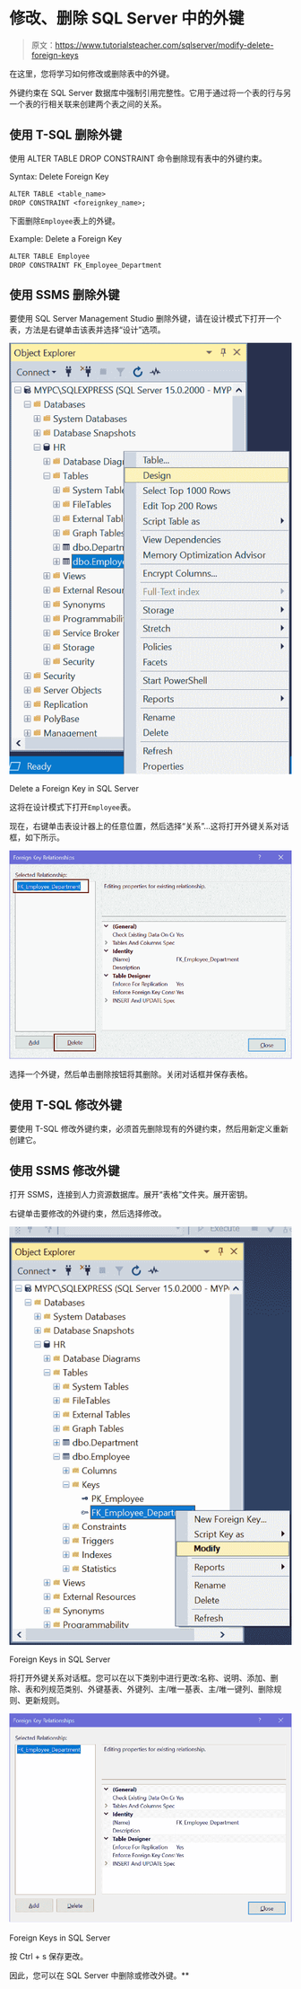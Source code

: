 # 修改、删除 SQL Server 中的外键

> 原文：<https://www.tutorialsteacher.com/sqlserver/modify-delete-foreign-keys>

在这里，您将学习如何修改或删除表中的外键。

外键约束在 SQL Server 数据库中强制引用完整性。它用于通过将一个表的行与另一个表的行相关联来创建两个表之间的关系。

## 使用 T-SQL 删除外键

使用 ALTER TABLE DROP CONSTRAINT 命令删除现有表中的外键约束。

Syntax: Delete Foreign Key 

```
ALTER TABLE <table_name>
DROP CONSTRAINT <foreignkey_name>; 
```

下面删除`Employee`表上的外键。

Example: Delete a Foreign Key 

```
ALTER TABLE Employee   
DROP CONSTRAINT FK_Employee_Department 
```

## 使用 SSMS 删除外键

要使用 SQL Server Management Studio 删除外键，请在设计模式下打开一个表，方法是右键单击该表并选择“设计”选项。

[![](img/7d7ac7afdee792f77b0ddfcb3cc6d2e8.png)](../../Content/images/sqlserver/foreignkey1.png) 

Delete a Foreign Key in SQL Server



这将在设计模式下打开`Employee`表。

现在，右键单击表设计器上的任意位置，然后选择“关系”...这将打开外键关系对话框，如下所示。

[![](img/6f1e208be5d05a9cf58192ac68adfd9a.png)](../../Content/images/sqlserver/foreignkey12.png) 

选择一个外键，然后单击删除按钮将其删除。关闭对话框并保存表格。

## 使用 T-SQL 修改外键

要使用 T-SQL 修改外键约束，必须首先删除现有的外键约束，然后用新定义重新创建它。

## 使用 SSMS 修改外键

打开 SSMS，连接到人力资源数据库。展开“表格”文件夹。展开密钥。

右键单击要修改的外键约束，然后选择修改。

[![](img/59736ae0db3c53bcf80aa7c9c23a6e05.png)](../../Content/images/sqlserver/foreignkey6.png) 

Foreign Keys in SQL Server



将打开外键关系对话框。您可以在以下类别中进行更改:名称、说明、添加、删除、表和列规范类别、外键基表、外键列、主/唯一基表、主/唯一键列、删除规则、更新规则。

[![](img/3bef299d47922958eff931d2924e47f7.png)](../../Content/images/sqlserver/foreignkey7.png) 

Foreign Keys in SQL Server



按 Ctrl + s 保存更改。

因此，您可以在 SQL Server 中删除或修改外键。**